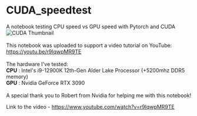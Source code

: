 # CUDA_speedtest
A notebook testing CPU speed vs GPU speed with Pytorch and CUDA
<br>
![CUDA Thumbnail](https://user-images.githubusercontent.com/32107652/147386969-21ae1392-b0f8-4bc7-8857-bb923baca183.png)
<br>
<br>
This notebook was uploaded to support a video tutorial on YouTube:
<br>
https://youtu.be/r9IqwpMR9TE
<br>
<br>
The hardware I've tested:
<br>
<b>CPU</b> : Intel's i9-12900K 12th-Gen Alder Lake Processor (+5200mhz DDR5 memory)
<br>
<b>GPU</b> : Nvidia GeForce RTX 3090
<br>
<br>
A special thank you to Robert from Nvidia for helping me with this notebook!

Link to the video - https://www.youtube.com/watch?v=r9IqwpMR9TE 

